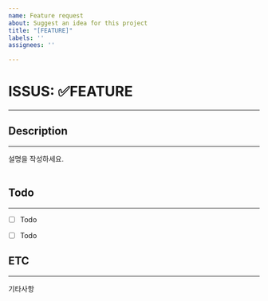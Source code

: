 ```yaml
---
name: Feature request
about: Suggest an idea for this project
title: "[FEATURE]"
labels: ''
assignees: ''

---
```


# ISSUS: ✅FEATURE
---

## Description
---
설명을 작성하세요.
<br />
<br />

## Todo
---
- [ ] Todo
- [ ] Todo



## ETC
---
기타사항
